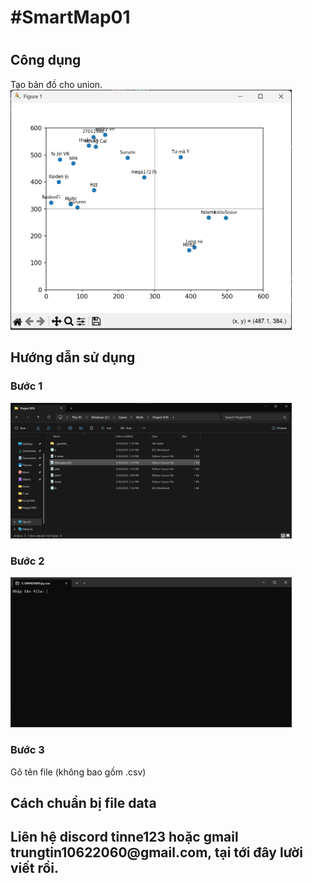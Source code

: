 <h1>#SmartMap01<h1>
<h2>Công dụng</h1>
Tạo bản đồ cho union.
<img src="HDSD/Screenshot_3.png" width="450">
<h2>Hướng dẫn sử dụng</h2>
<h3>Bước 1</h3>
<img src="Screenshot_1.png"  width="450">
<h3>Bước 2</h3>
<img src="Screenshot_2.png"  width="450">
<h3>Bước 3</h3>
Gõ tên file (không bao gồm .csv)
<h2>Cách chuẩn bị file data<h2>
Liên hệ discord tinne123 hoặc gmail trungtin10622060@gmail.com, tại tới đây lười viết rồi.
